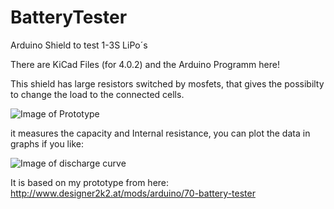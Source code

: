 # BatteryTester
Arduino Shield to test 1-3S LiPo´s

There are KiCad Files (for 4.0.2) and the Arduino Programm here!

This shield has large resistors switched by mosfets, that gives the possibilty to change the load to the connected cells.

![Image of Prototype](http://www.designer2k2.at/images/stories/battort1.jpg)

it measures the capacity and Internal resistance, you can plot the data in graphs if you like:

![Image of discharge curve](http://www.designer2k2.at/images/stories/lipodischarge.png)


It is based on my prototype from here: http://www.designer2k2.at/mods/arduino/70-battery-tester
